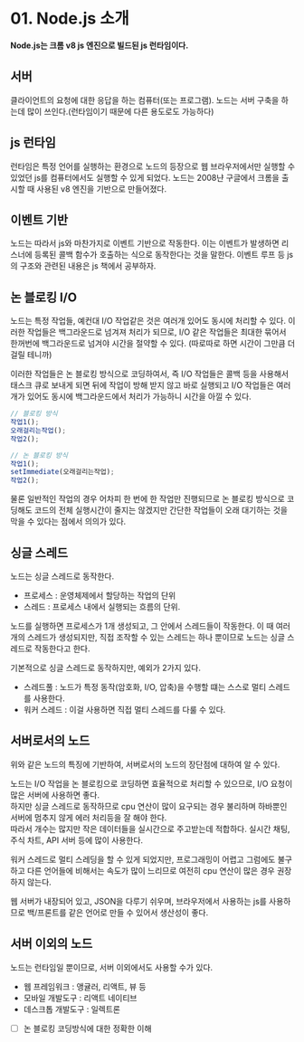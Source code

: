 # 01. Node.js 소개

**Node.js는 크롬 v8 js 엔진으로 빌드된 js 런타임이다.**

## 서버

클라이언트의 요청에 대한 응답을 하는 컴퓨터(또는 프로그램). 노드는 서버 구축을 하는데 많이 쓰인다.(런타임이기 때문에 다른 용도로도 가능하다)

## js 런타임

런타임은 특정 언어를 실행하는 환경으로 노드의 등장으로 웹 브라우저에서만 실행할 수 있었던 js를 컴퓨터에서도 실행할 수 있게 되었다. 노드는 2008냔 구글에서 크롬을 출시할 때 사용된 v8 엔진을 기반으로 만들어졌다.

## 이벤트 기반

노드는 따라서 js와 마찬가지로 이벤트 기반으로 작동한다. 이는 이벤트가 발생하면 리스너에 등록된 콜백 함수가 호출하는 식으로 동작한다는 것을 말한다. 이벤트 루프 등 js의 구조와 관련된 내용은 js 책에서 공부하자.

## 논 블로킹 I/O

노드는 특정 작업들, 예컨대 I/O 작업같은 것은 여러개 있어도 동시에 처리할 수 있다. 이러한 작업들은 백그라운드로 넘겨져 처리가 되므로, I/O 같은 작업들은 최대한 묶어서 한꺼번에 백그라운드로 넘겨야 시간을 절약할 수 있다. (따로따로 하면 시간이 그만큼 더 걸릴 테니까)

이러한 작업들은 논 블로킹 방식으로 코딩하여서, 즉 I/O 작업들은 콜백 등을 사용해서 태스크 큐로 보내게 되면 뒤에 작업이 방해 받지 않고 바로 실행되고 I/O 작업들은 여러개가 있어도 동시에 백그라운드에서 처리가 가능하니 시간을 아낄 수 있다.

```js
// 블로킹 방식
작업1();
오래걸리는작업();
작업2();

// 논 블로킹 방식
작업1();
setImmediate(오래걸리는작업);
작업2();
```

물론 일반적인 작업의 경우 어차피 한 번에 한 작업만 진행되므로 논 블로킹 방식으로 코딩해도 코드의 전체 실행시간이 줄지는 않겠지만 간단한 작업들이 오래 대기하는 것을 막을 수 있다는 점에서 의의가 있다.

## 싱글 스레드

노드는 싱글 스레드로 동작한다.

- 프로세스 : 운영체제에서 할당하는 작업의 단위
- 스레드 : 프로세스 내에서 실행되는 흐름의 단위.

노드를 실행하면 프로세스가 1개 생성되고, 그 안에서 스레드들이 작동한다. 이 때 여러개의 스레드가 생성되지만, 직접 조작할 수 있는 스레드는 하나 뿐이므로 노드는 싱글 스레드로 작동한다고 한다.

기본적으로 싱글 스레드로 동작하지만, 예외가 2가지 있다.

- 스레드풀 : 노드가 특정 동작(암호화, I/O, 압축)을 수행할 떄는 스스로 멀티 스레드를 사용한다.
- 워커 스레드 : 이걸 사용하면 직접 멀티 스레드를 다룰 수 있다.

## 서버로서의 노드

위와 같은 노드의 특징에 기반하여, 서버로서의 노드의 장단점에 대하여 알 수 있다.

노드는 I/O 작업을 논 블로킹으로 코딩하면 효율적으로 처리할 수 있으므로, I/O 요청이 많은 서버에 사용하면 좋다.  
하지만 싱글 스레드로 동작하므로 cpu 연산이 많이 요구되는 경우 불리하며 하바뿐인 서버에 멈추지 않게 에러 처리등을 잘 해야 한다.  
따라서 개수는 많지만 작은 데이터들을 실시간으로 주고받는데 적합하다. 실시간 채팅, 주식 차트, API 서버 등에 많이 사용한다.

워커 스레드로 멀티 스레딩을 할 수 있게 되었지만, 프로그래밍이 어렵고 그럼에도 불구하고 다른 언어들에 비해서는 속도가 많이 느리므로 여전히 cpu 연산이 많은 경우 권장하지 않는다.

웹 서버가 내장되어 있고, JSON을 다루기 쉬우며, 브라우저에서 사용하는 js를 사용하므로 백/프론트를 같은 언어로 만들 수 있어서 생산성이 좋다.

## 서버 이외의 노드

노드는 런타임일 뿐이므로, 서버 이외에서도 사용할 수가 있다.

- 웹 프레임워크 : 앵귤러, 리액트, 뷰 등
- 모바일 개발도구 : 리액트 네이티브
- 데스크톱 개발도구 : 일렉트론

- [ ] 논 블로킹 코딩방식에 대한 정확한 이해
